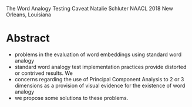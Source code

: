 The Word Analogy Testing Caveat 
Natalie Schluter
NAACL 2018 New Orleans, Louisiana

# Abstract

* problems in the evaluation of word embeddings using standard word analogy
* standard word analogy test implementation practices provide distorted or
  contrived results. We
* concerns regarding the use of Principal Component Analysis to 2 or 3
  dimensions as a provision of visual evidence for the existence of word analogy
* we propose some solutions to these problems.
